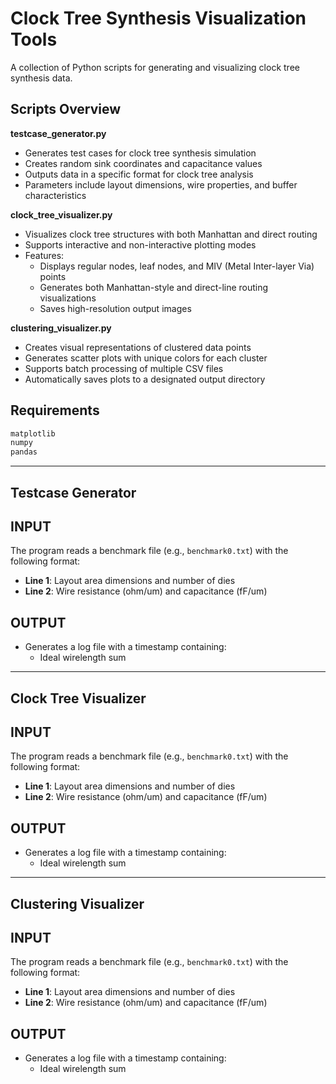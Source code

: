 # Clock Tree Synthesis Visualization Tools

A collection of Python scripts for generating and visualizing clock tree synthesis data.

## Scripts Overview

**testcase_generator.py**
- Generates test cases for clock tree synthesis simulation
- Creates random sink coordinates and capacitance values
- Outputs data in a specific format for clock tree analysis
- Parameters include layout dimensions, wire properties, and buffer characteristics

**clock_tree_visualizer.py**
- Visualizes clock tree structures with both Manhattan and direct routing
- Supports interactive and non-interactive plotting modes
- Features:
  - Displays regular nodes, leaf nodes, and MIV (Metal Inter-layer Via) points
  - Generates both Manhattan-style and direct-line routing visualizations
  - Saves high-resolution output images

**clustering_visualizer.py**
- Creates visual representations of clustered data points
- Generates scatter plots with unique colors for each cluster
- Supports batch processing of multiple CSV files
- Automatically saves plots to a designated output directory

## Requirements

```python
matplotlib
numpy
pandas
```
___

## Testcase Generator
## INPUT
The program reads a benchmark file (e.g., `benchmark0.txt`) with the following format:
- **Line 1**: Layout area dimensions and number of dies
- **Line 2**: Wire resistance (ohm/um) and capacitance (fF/um)


## OUTPUT
- Generates a log file with a timestamp containing:
  - Ideal wirelength sum

___

## Clock Tree Visualizer
## INPUT
The program reads a benchmark file (e.g., `benchmark0.txt`) with the following format:
- **Line 1**: Layout area dimensions and number of dies
- **Line 2**: Wire resistance (ohm/um) and capacitance (fF/um)


## OUTPUT
- Generates a log file with a timestamp containing:
  - Ideal wirelength sum

___

## Clustering Visualizer
## INPUT
The program reads a benchmark file (e.g., `benchmark0.txt`) with the following format:
- **Line 1**: Layout area dimensions and number of dies
- **Line 2**: Wire resistance (ohm/um) and capacitance (fF/um)


## OUTPUT
- Generates a log file with a timestamp containing:
  - Ideal wirelength sum



